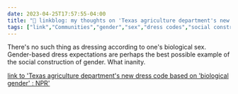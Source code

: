 ---date: 2023-04-25T17:57:55-04:00title: "🔗 linkblog: my thoughts on 'Texas agriculture department's new dress code based on 'biological gender' : NPR'"tags: ["link","Communities","gender","sex","dress codes","social constructs","Texas","LGBTQ","transphobia"]---There's no such thing as dressing according to one's biological sex. Gender-based dress expectations are perhaps the best possible example of the social construction of gender. What inanity.   [link to 'Texas agriculture department's new dress code based on 'biological gender' : NPR'](https://www.npr.org/2023/04/25/1171942739/texas-ag-commissioner-dress-code-biological-gender)